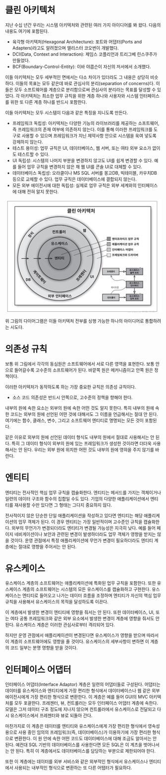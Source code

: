 # **클린 아키텍처**  
지난 수십 년간 우리는 시스템 아키텍처와 관련된 여러 가지 아이디어를 봐 왔다. 다음의 내용도 여기에 포함된다.  
  
- 육각형 아키텍처(Hexagonal Architecture): 포트와 어댑터(Ports and Adapters)라고도 알려졌으며 앨리스터 코오번이 개발했다.  
- DCI(Data, Context and Interaction): 제임스 코플리언과 트리그베 린스쿠주가 만들었다.  
- BCF(Boundary-Control-Entity): 이바 야콥슨이 자신의 저서에서 소개했다.  
  
이들 아키텍처는 모두 세부적인 면에서는 다소 차이가 있더라도 그 내용은 상당히 비슷하다. 이들의 목표는 모두 같은데 바로 관심사의 분리(separation of concerns)다. 
이들은 모두 소프트웨어를 계층으로 분리함으로써 관심사의 분리라는 목표를 달성할 수 있었다. 각 아키텍처는 최소한 업무 규칙을 위한 계층 하나와 
사용자와 시스템 인터페이스를 위한 또 다른 계층 하나를 반드시 포함한다.  
  
이들 아키텍처는 모두 시스템이 다음과 같은 특징을 지니도록 만든다.  
  
- 프레임워크 독립성: 아키텍처는 다양한 기능의 라이브러리를 제공하는 소프트웨어, 즉 프레임워크의 존재 여부에 의존하지 않는다. 이를 통해 이러한 
프레임워크를 도구로 사용할 수 있으며 프레임워크가 지닌 제약사항 안으로 시스템을 욱여 넣도록 강제하지 않는다.  
- 테스트 용이성: 업무 규칙은 UI, 데이터베이스, 웹 서버, 또는 여타 외부 요소가 없이도 테스트할 수 있다.  
- UI 독립성: 시스템의 나머지 부분을 변경하지 않고도 UI를 쉽게 변경할 수 있다. 예를 들어 업무 규칙을 변경하지 않은 채 웹 UI를 콘솔 UI로 대체할 
수 있다.  
- 데이터베이스 독립성: 오라클이나 MS SQL 서버를 몽고DB, 빅테이블, 카우치DB 등으로 교체할 수 있다. 업무 규칙은 데이터베이스에 결합되지 않는다.  
- 모든 외부 에이전시에 대한 독립성: 실제로 업무 규칙은 외부 세계와의 인터페이스에 대해 전혀 알지 못한다.  
  
![img.png](image/img.png)  
  
위 그림의 다이어그램은 이들 아키텍처 전부를 싱행 가능한 하나의 아이디어로 통합하려는 시도다.  
  
# **의존성 규칙**  
보통 위 그림에서 각각의 동심원은 소프트웨어에서 서로 다른 영역을 표현한다. 보통 안으로 들어갈수록 고수준의 소프트웨어가 된다. 바깥쪽 원은 메커니즘이고 
안쪽 원은 정책이다.  
  
이러한 아키텍처가 동작하도록 하는 가장 중요한 규칙은 의존성 규칙이다.  
  
- 소스 코드 의존성은 반드시 안쪽으로, 고수준의 정책을 향해야 한다.  
  
내부의 원에 속한 요소는 외부의 원에 속한 어떤 것도 알지 못한다. 특히 내부의 원에 속한 코드는 외부의 원에 선언된 어떤 것에 대해서도 그 이름을 
언급해서는 절대 안 된다. 여기에는 함수, 클래스, 변수, 그리고 소프트웨어 엔티티로 명명되는 모든 것이 포함된다.  
  
같은 이유로 외부의 원에 선언된 데이터 형식도 내부의 원에서 절대로 사용해서는 안 된다. 특히 그 데이터 형식이 외부의 원에 있는 프레임워크가 생성한 
것이라면 더더욱 사용해서는 안 된다. 우리는 외부 원에 위치한 어떤 것도 내부의 원에 영햐을 주지 않기를 바란다.  
  
# **엔티티**  
엔티티는 전사적인 핵심 업무 규칙을 캡슐화한다. 엔티티는 메서드를 가지는 객체이거나 일련의 데이터 구조와 함수의 집합일 수도 있다. 기업의 다양한 
애플리케이션에서 엔티티를 재사용할 수만 있다면 그 형태는 그다지 중요하지 않다.  
  
전사적이지 않은 단순한 단일 애플리케이션을 작성하고 있다면 엔티티는 해당 애플리케이션의 업무 객체가 된다. 이 경우 엔티티는 가장 일반적이며 
고수준인 규칙을 캡슐화한다. 외부의 무언가가 변경되더라도 엔티티가 변경될 가능성은 지극히 낮다. 예를 들어 페이지 네비게이션이나 보안과 관련된 
변경이 발생하더라도 업무 객체가 영향을 받지는 않을 것이다. 운영 관점에서 특정 애플리케이션에 무언가 변경이 필요하더라도 엔티티 계층에는 절대로 
영향을 주어서는 안 된다.  
  
# **유스케이스**  
유스케이스 계층의 소프트웨어는 애플리케이션에 특화된 업무 규칙을 포함한다. 또한 유스케이스 계층의 소프트웨어는 시스템의 모든 유스케이스를 캡슐화하고 
구현한다. 유스케이스는 엔티티로 들어오고 나가는 데이터 흐름을 조정하며 엔티티가 자신의 핵심 업무 규칙을 사용해서 유스케이스의 목적을 달성하도록 
이끈다.  
  
이 계층에서 발생한 변경이 엔티티에 영향을 줘서는 안 된다. 또한 데이터베이스, UI, 또는 여타 공통 프레임워크와 같은 외부 요소에서 발생한 변경이 
계층에 영향을 줘서도 안 된다. 유스케이스 계층은 이러한 관심사로부터 격리되어 있다.  
  
하지만 운영 관점에서 애플리케이션이 변경된다면 유스케이스가 영향을 받으며 따라서 이 계층의 소프트웨어에도 영향을 줄 것이다. 유스케이스의 세부사항이 
변하면 이 계층의 코드 일부는 분명 영향을 받을 것이다.  
  
# **인터페이스 어댑터**  
인터페이스 어댑터(Interface Adaptor) 계층은 일련의 어댑터들로 구성된다. 어댑터는 데이터를 유스케이스와 엔티티에게 가장 편리한 형식에서 데이터베이스나 
웹 같은 외부 에이전시에게 가장 편리한 형식으로 변환한다. 이 계층은 예를 들어 GUI의 MVC 아키텍처를 모두 포괄한다. 프레젠터, 뷰, 컨트롤러는 
모두 인터페이스 어댑터 계층에 속한다. 모델은 그저 데이터 구조 정도에 지나지 않으며 컨트롤러에서 유스케이스로 전달되고 다시 유스케이스에서 프레젠터와 
뷰로 되돌아 간다.  
  
마찬가지로 이 계층은 데이터를 엔티티와 유스케이스에게 가장 편리한 형식에서 영속성용으로 사용 중인 임의의 프레임워크(즉, 데이터베이스)가 이용하기에 
가장 편리한 형식으로 변환한다. 이 원 안에 속한 어떤 코드도 데이터베이스에 대해 조금도 알아서는 안 된다. 예컨대 SQL 기반의 데이터베이스를 사용한다면 
모든 SQL은 이 계츠을 벗어나서는 안 된다. 특히 이 계층에서도 데이터베이스를 담당하는 부분으로 제한되어야 한다.  
  
또한 이 계층에는 데이터를 외부 서비스와 같은 외부적인 형식에서 유스케이스나 엔티티에서 사용되는 내부적인 형식으로 변환하는 또 다른 어탭터가 
필요하다.  
  

